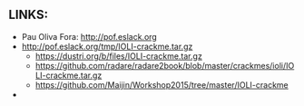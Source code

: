 
## LINKS:
* Pau Oliva Fora: http://pof.eslack.org
* http://pof.eslack.org/tmp/IOLI-crackme.tar.gz
  * https://dustri.org/b/files/IOLI-crackme.tar.gz
  * https://github.com/radare/radare2book/blob/master/crackmes/ioli/IOLI-crackme.tar.gz
  * https://github.com/Maijin/Workshop2015/tree/master/IOLI-crackme
* 

